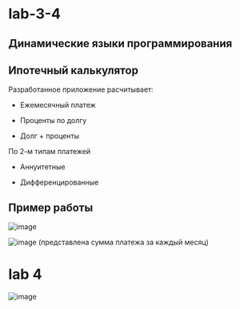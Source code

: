 # lab-3-4
## Динамические языки программирования
## Ипотечный калькулятор
Разработанное приложение расчитывает:

- Ежемесячный платеж

- Проценты по долгу

- Долг + проценты

По 2-м типам платежей

- Аннуитетные

- Дифференцированные

## Пример работы

![image](https://github.com/Artem-Sidorin/lab-3-4/assets/84307379/e8f20240-5038-4f75-8773-69497cde03ef)

![image](https://github.com/Artem-Sidorin/lab-3-4/assets/84307379/dd5e4568-529a-46a3-83df-49875e37ce7b)
(представлена сумма платежа за каждый месяц)

# lab 4

![image](https://github.com/Artem-Sidorin/lab-3-4/assets/84307379/04f01608-8a68-4c0d-b688-c9914d6964c5)
